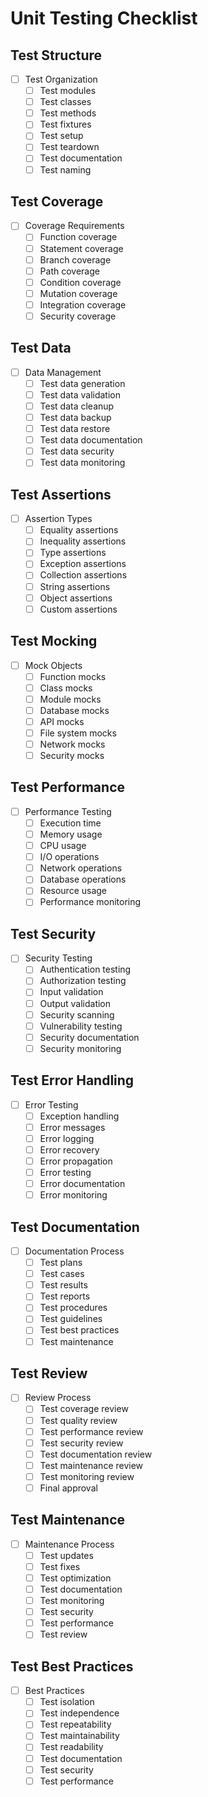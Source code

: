 # Unit Testing Checklist

## Test Structure
- [ ] Test Organization
  - [ ] Test modules
  - [ ] Test classes
  - [ ] Test methods
  - [ ] Test fixtures
  - [ ] Test setup
  - [ ] Test teardown
  - [ ] Test documentation
  - [ ] Test naming

## Test Coverage
- [ ] Coverage Requirements
  - [ ] Function coverage
  - [ ] Statement coverage
  - [ ] Branch coverage
  - [ ] Path coverage
  - [ ] Condition coverage
  - [ ] Mutation coverage
  - [ ] Integration coverage
  - [ ] Security coverage

## Test Data
- [ ] Data Management
  - [ ] Test data generation
  - [ ] Test data validation
  - [ ] Test data cleanup
  - [ ] Test data backup
  - [ ] Test data restore
  - [ ] Test data documentation
  - [ ] Test data security
  - [ ] Test data monitoring

## Test Assertions
- [ ] Assertion Types
  - [ ] Equality assertions
  - [ ] Inequality assertions
  - [ ] Type assertions
  - [ ] Exception assertions
  - [ ] Collection assertions
  - [ ] String assertions
  - [ ] Object assertions
  - [ ] Custom assertions

## Test Mocking
- [ ] Mock Objects
  - [ ] Function mocks
  - [ ] Class mocks
  - [ ] Module mocks
  - [ ] Database mocks
  - [ ] API mocks
  - [ ] File system mocks
  - [ ] Network mocks
  - [ ] Security mocks

## Test Performance
- [ ] Performance Testing
  - [ ] Execution time
  - [ ] Memory usage
  - [ ] CPU usage
  - [ ] I/O operations
  - [ ] Network operations
  - [ ] Database operations
  - [ ] Resource usage
  - [ ] Performance monitoring

## Test Security
- [ ] Security Testing
  - [ ] Authentication testing
  - [ ] Authorization testing
  - [ ] Input validation
  - [ ] Output validation
  - [ ] Security scanning
  - [ ] Vulnerability testing
  - [ ] Security documentation
  - [ ] Security monitoring

## Test Error Handling
- [ ] Error Testing
  - [ ] Exception handling
  - [ ] Error messages
  - [ ] Error logging
  - [ ] Error recovery
  - [ ] Error propagation
  - [ ] Error testing
  - [ ] Error documentation
  - [ ] Error monitoring

## Test Documentation
- [ ] Documentation Process
  - [ ] Test plans
  - [ ] Test cases
  - [ ] Test results
  - [ ] Test reports
  - [ ] Test procedures
  - [ ] Test guidelines
  - [ ] Test best practices
  - [ ] Test maintenance

## Test Review
- [ ] Review Process
  - [ ] Test coverage review
  - [ ] Test quality review
  - [ ] Test performance review
  - [ ] Test security review
  - [ ] Test documentation review
  - [ ] Test maintenance review
  - [ ] Test monitoring review
  - [ ] Final approval

## Test Maintenance
- [ ] Maintenance Process
  - [ ] Test updates
  - [ ] Test fixes
  - [ ] Test optimization
  - [ ] Test documentation
  - [ ] Test monitoring
  - [ ] Test security
  - [ ] Test performance
  - [ ] Test review

## Test Best Practices
- [ ] Best Practices
  - [ ] Test isolation
  - [ ] Test independence
  - [ ] Test repeatability
  - [ ] Test maintainability
  - [ ] Test readability
  - [ ] Test documentation
  - [ ] Test security
  - [ ] Test performance 